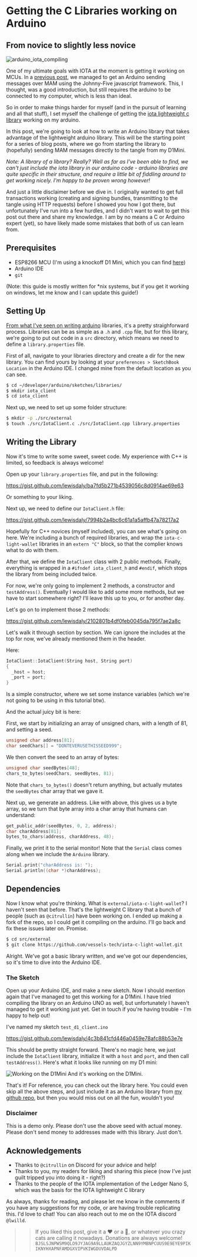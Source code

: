 # Getting the C Libraries working on Arduino
## From novice to slightly less novice

![arduino_iota_compiling](./arduino_iota_compling.png)


One of my ultimate goals with IOTA at the moment is getting it working on MCUs. In a [previous post](https://medium.com/vessels/from-arduino-to-tangle-4728ddebf211), we managed to get an Arduino sending messages over MAM using the Johnny-Five javascript framework. This, I thought, was a good introduction, but still requires the arduino to be connected to my computer, which is less than ideal.

So in order to make things harder for myself (and in the pursuit of learning and all that stuff), I set myself the challenge of getting the [iota lightweight c library](https://github.com/embedded-iota/iota-c-light-wallet) working on my arduino.

In this post, we're going to look at how to write an Arduino library that takes advantage of the lightweight arduino library. This will be the starting point for a series of blog posts, where we go from starting the library to (hopefully) sending MAM messages directly to the tangle from my D1Mini.
 
*Note: A library of a library? Really? Well as far as I've been able to find, we can't just include the iota library in our arduino code - arduino libraries are quite specific in their structure, and require a little bit of fiddling around to get working nicely. I'm happy to be proven wrong however!*

And just a little disclaimer before we dive in. I originally wanted to get full transactions working (creating and signing bundles, transmitting to the tangle using HTTP requests) before I showed you how I got there, but unfortunately I've run into a few hurdles, and I didn't want to wait to get this post out there and share my knowledge. I am by no means a C or Arduino expert (yet), so have likely made some mistakes that both of us can learn from. 


## Prerequisites

- ESP8266 MCU (I'm using a knockoff D1 Mini, which you can find [here](https://www.amazon.com/gp/product/B01N3P763C/ref=as_li_ss_tl?ie=UTF8&linkCode=ll1&tag=&linkId=22d141e17670471cc2c9abf820913f2d))
- Arduino IDE
- `git`


(Note: this guide is mostly written for *nix systems, but if you get it working on windows, let me know and I can update this guide!)


## Setting Up

[From what I've seen on writing arduino](https://www.arduino.cc/en/Hacking/LibraryTutorial) libraries, it's a pretty straighforward process. Libraries can be as simple as a `.h` and `.cpp` file, but for this library, we're going to put out code in a `src` directory, which means we need to define a `library.properties` file.

First of all, navigate to your libraries directory and create a dir for the new library. You can find yours by looking at your `preferences > SketchBook Location` in the Arduino IDE. I changed mine from the default location as you can see.
```bash
$ cd ~/developer/arduino/sketches/libraries/
$ mkdir iota_client
$ cd iota_client
```

Next up, we need to set up some folder structure:
```bash
$ mkdir -p ./src/external
$ touch ./src/IotaClient.c ./src/IotaClient.cpp library.properties
```


## Writing the Library

Now it's time to write some sweet, sweet code. My experience with C++ is limited, so feedback is always welcome!

Open up your `library.properties` file, and put in the following:

https://gist.github.com/lewisdaly/ba7fd5b271b4539056c8d0914ae69e63

Or something to your liking.

Next up, we need to define our `IotaClient.h` file:

https://gist.github.com/lewisdaly/7994b2a4bc6c61a1a5affb47a78217a2

Hopefully for C++ novices (myself included), you can see what's going on here. We're including a bunch of required libraries, and wrap the `iota-c-light-wallet` libraries in an `extern "C"` block, so that the complier knows what to do with them.

After that, we define the `IotaClient` class with 2 public methods. Finally, everything is wrapped in a `#ifndef iota_client_h` and `#endif`, which stops the library from being included twice.

For now, we're only going to implement 2 methods, a constructor and `testAddress()`. Eventually I would like to add some more methods, but we have to start somewhere right? I'll leave this up to you, or for another day.


Let's go on to implement those 2 methods:

https://gist.github.com/lewisdaly/2102801b4df0feb0045da795f7ae2a8c

Let's walk it through section by section. We can ignore the includes at the top for now, we've already mentioned them in the header. 

Here:
```cpp
IotaClient::IotaClient(String host, String port)
{
  _host = host;
  _port = port;
}
```

Is a simple constructor, where we set some instance variables (which we're not going to be using in this tutorial btw).


And the actual juicy bit is here:

First, we start by initializing an array of unsigned chars, with a length of 81, and setting a seed. 
```cpp
unsigned char address[81];
char seedChars[] = "DONTEVERUSETHISSEED999";
```

We then convert the seed to an array of bytes:
```cpp
unsigned char seedBytes[48];
chars_to_bytes(seedChars, seedBytes, 81);
```

Note that `chars_to_bytes()` doesn't return anything, but actually mutates the `seedBytes` char array that we gave it.

Next up, we generate an address. Like with above, this gives us a byte array, so we turn that byte array into a char array that humans can understand:
```cpp
get_public_addr(seedBytes, 0, 2, address);
char charAddress[81];
bytes_to_chars(address, charAddress, 48);
```

Finally, we print it to the serial monitor! Note that the `Serial` class comes along when we include the `Arduino` library.

```cpp
Serial.print("charAddress is: ");
Serial.println((char *)charAddress);
```

## Dependencies

Now I know what you're thinking. What is `external/iota-c-light-wallet`? I haven't seen that before. That's the lightweight C library that a bunch of people (such as `@citrullin`) have been working on. I ended up making a fork of the repo, so I could get it compiling on the arduino. I'll go back and fix these issues later on. Promise.

```bash
$ cd src/external
$ git clone https://github.com/vessels-tech/iota-c-light-wallet.git
```

Alright. We've got a basic library written, and we've got our dependencies, so it's time to dive into the Arduino IDE.

### The Sketch

Open up your Arduino IDE, and make a new sketch. Now I should mention again that I've managed to get this working for a D1Mini. I have tried compiling the library on an Arduino UNO as well, but unfortunately I haven't managed to get it working just yet. Get in touch if you're having trouble - I'm happy to help out!

I've named my sketch `test_d1_client.ino`

https://gist.github.com/lewisdaly/4c3b841cfd446a0459e78afc88b53e7e


This should be pretty straight forward. There's no magic here, we just include the `IotaClient` library, initialize it with a `host` and `port`, and then call `testAddress()`. Here's what it looks like running on my D1 mini:

![Working on the D1Mini](./arduino_iota_serial_monitor.png)
And it's working on the D1Mini.


That's it! For reference, you can check out the library here. You could even skip all the above steps, and just include it as an Arduino library from [my github repo](https://github.com/vessels-tech/arduino_iota_client), but then you would miss out on all the fun, wouldn't you!


### Disclaimer

This is a demo only. Please don't use the above seed with actual money. Please don't send money to addresses made with this library. Just don't.



## Acknowledgements

- Thanks to `@citrullin` on Discord for your advice and help!
- Thanks to you, my readers for liking and sharing this piece (now I've just guilt tripped you into doing it - right?)
- Thanks to the people of the IOTA implementation of the Ledger Nano S, which was the basis for the IOTA lightweight C library 



As always, thanks for reading, and please let me know in the comments if you have any suggestions for my code, or are having trouble replicating this. I'd love to chat! You can also reach out to me on the IOTA discord `@lwilld`.



>>If you liked this post, give it a ❤️ or a 👏, or whatever you crazy cats are calling it nowadays.
>>Donations are always welcome!
>>`BJSLSJNPWSM9QLO9JYJAG9A9LLAUKZAQJGYZLNN9YMBNPCUUS9E9EYE9PIKIKNYHXAPNFAMDGXVIPVKIWGDUVDALPD`



